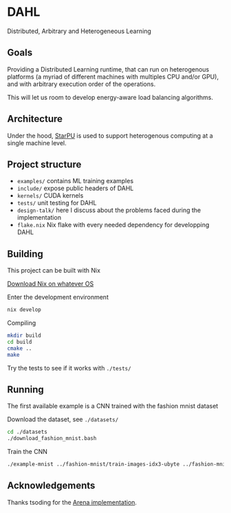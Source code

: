 # DAHL

Distributed, Arbitrary and Heterogeneous Learning

## Goals

Providing a Distributed Learning runtime, that can run on heterogenous platforms (a myriad of different machines with multiples CPU and/or GPU), and with arbitrary execution order of the operations.

This will let us room to develop energy-aware load balancing algorithms.


## Architecture

Under the hood, [StarPU](https://starpu.gitlabpages.inria.fr/) is used to support heterogenous computing at a single machine level.

## Project structure

- `examples/` contains ML training examples
- `include/` expose public headers of DAHL
- `kernels/` CUDA kernels
- `tests/` unit testing for DAHL
- `design-talk/` here I discuss about the problems faced during the implementation
- `flake.nix` Nix flake with every needed dependency for developping DAHL

## Building

This project can be built with Nix

[Download Nix on whatever OS](https://nixos.org/download/#multi-user-installation-recommended)

Enter the development environment
```bash
nix develop
```

Compiling
```bash
mkdir build
cd build
cmake ..
make
```

Try the tests to see if it works with `./tests/`

## Running

The first available example is a CNN trained with the fashion mnist dataset

Download the dataset, see `./datasets/`

```bash
cd ./datasets
./download_fashion_mnist.bash
```

Train the CNN
```bash
./example-mnist ../fashion-mnist/train-images-idx3-ubyte ../fashion-mnist/train-labels-idx1-ubyte
```

## Acknowledgements

Thanks tsoding for the [Arena implementation](https://github.com/tsoding/arena).
